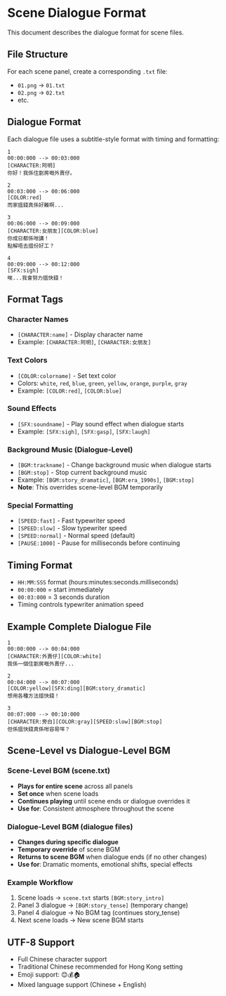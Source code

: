 # Scene Dialogue Format

This document describes the dialogue format for scene files.

## File Structure

For each scene panel, create a corresponding `.txt` file:
- `01.png` → `01.txt`
- `02.png` → `02.txt`
- etc.

## Dialogue Format

Each dialogue file uses a subtitle-style format with timing and formatting:

```
1
00:00:000 --> 00:03:000
[CHARACTER:阿明]
你好！我係住劏房嘅外賣仔。

2
00:03:000 --> 00:06:000
[COLOR:red]
而家搵錢真係好難啊...

3
00:06:000 --> 00:09:000
[CHARACTER:女朋友][COLOR:blue]
你成日都係咁講！
點解唔去搵份好工？

4
00:09:000 --> 00:12:000
[SFX:sigh]
唉...我會努力搵快錢！
```

## Format Tags

### Character Names
- `[CHARACTER:name]` - Display character name
- Example: `[CHARACTER:阿明]`, `[CHARACTER:女朋友]`

### Text Colors
- `[COLOR:colorname]` - Set text color
- Colors: `white`, `red`, `blue`, `green`, `yellow`, `orange`, `purple`, `gray`
- Example: `[COLOR:red]`, `[COLOR:blue]`

### Sound Effects
- `[SFX:soundname]` - Play sound effect when dialogue starts
- Example: `[SFX:sigh]`, `[SFX:gasp]`, `[SFX:laugh]`

### Background Music (Dialogue-Level)
- `[BGM:trackname]` - Change background music when dialogue starts
- `[BGM:stop]` - Stop current background music
- Example: `[BGM:story_dramatic]`, `[BGM:era_1990s]`, `[BGM:stop]`
- **Note**: This overrides scene-level BGM temporarily

### Special Formatting
- `[SPEED:fast]` - Fast typewriter speed
- `[SPEED:slow]` - Slow typewriter speed
- `[SPEED:normal]` - Normal speed (default)
- `[PAUSE:1000]` - Pause for milliseconds before continuing

## Timing Format

- `HH:MM:SSS` format (hours:minutes:seconds.milliseconds)
- `00:00:000` = start immediately
- `00:03:000` = 3 seconds duration
- Timing controls typewriter animation speed

## Example Complete Dialogue File

```
1
00:00:000 --> 00:04:000
[CHARACTER:外賣仔][COLOR:white]
我係一個住劏房嘅外賣仔...

2
00:04:000 --> 00:07:000
[COLOR:yellow][SFX:ding][BGM:story_dramatic]
想用各種方法搵快錢！

3
00:07:000 --> 00:10:000
[CHARACTER:旁白][COLOR:gray][SPEED:slow][BGM:stop]
但係搵快錢真係咁容易咩？
```

## Scene-Level vs Dialogue-Level BGM

### Scene-Level BGM (scene.txt)
- **Plays for entire scene** across all panels
- **Set once** when scene loads
- **Continues playing** until scene ends or dialogue overrides it
- **Use for**: Consistent atmosphere throughout the scene

### Dialogue-Level BGM (dialogue files)
- **Changes during specific dialogue**
- **Temporary override** of scene BGM
- **Returns to scene BGM** when dialogue ends (if no other changes)
- **Use for**: Dramatic moments, emotional shifts, special effects

### Example Workflow
1. Scene loads → `scene.txt` starts `[BGM:story_intro]`
2. Panel 3 dialogue → `[BGM:story_tense]` (temporary change)
3. Panel 4 dialogue → No BGM tag (continues story_tense)
4. Next scene loads → New scene BGM starts

## UTF-8 Support

- Full Chinese character support
- Traditional Chinese recommended for Hong Kong setting
- Emoji support: 😊💰🏠
- Mixed language support (Chinese + English)